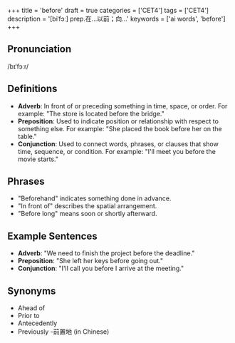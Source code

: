 +++
title = 'before'
draft = true
categories = ['CET4']
tags = ['CET4']
description = '[biˈfɔː] prep.在…以前；向…'
keywords = ['ai words', 'before']
+++

## Pronunciation
/bɪˈfɔːr/

## Definitions
- **Adverb**: In front of or preceding something in time, space, or order. For example: "The store is located before the bridge."
- **Preposition**: Used to indicate position or relationship with respect to something else. For example: "She placed the book before her on the table."
- **Conjunction**: Used to connect words, phrases, or clauses that show time, sequence, or condition. For example: "I'll meet you before the movie starts."

## Phrases
- "Beforehand" indicates something done in advance.
- "In front of" describes the spatial arrangement.
- "Before long" means soon or shortly afterward.

## Example Sentences
- **Adverb**: "We need to finish the project before the deadline."
- **Preposition**: "She left her keys before going out."
- **Conjunction**: "I'll call you before I arrive at the meeting."

## Synonyms
- Ahead of
- Prior to
- Antecedently
- Previously
-前置地 (in Chinese)
